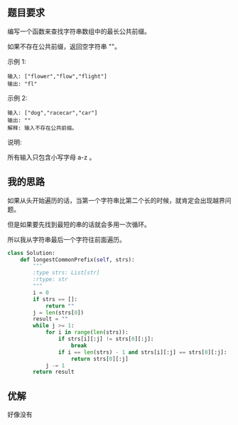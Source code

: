 ## 题目要求
编写一个函数来查找字符串数组中的最长公共前缀。

如果不存在公共前缀，返回空字符串 ""。

示例 1:
```
输入: ["flower","flow","flight"]
输出: "fl"
```
示例 2:
```
输入: ["dog","racecar","car"]
输出: ""
解释: 输入不存在公共前缀。
```
说明:

所有输入只包含小写字母 a-z 。
## 我的思路
如果从头开始遍历的话，当第一个字符串比第二个长的时候，就肯定会出现越界问题。

但是如果要先找到最短的串的话就会多用一次循环。

所以我从字符串最后一个字符往前面遍历。
```python
class Solution:
    def longestCommonPrefix(self, strs):
        """
        :type strs: List[str]
        :rtype: str
        """
        i = 0
        if strs == []:
            return ""
        j = len(strs[0])
        result = ""
        while j >= 1:
            for i in range(len(strs)):
                if strs[i][:j] != strs[0][:j]:
                    break
                if i == len(strs) - 1 and strs[i][:j] == strs[0][:j]:
                    return strs[0][:j]
            j -= 1
        return result
```
## 优解
好像没有